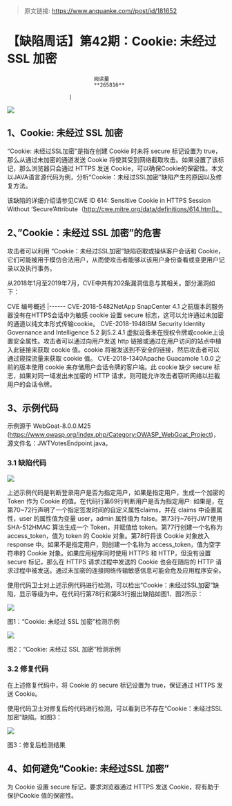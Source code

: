 > 原文链接: https://www.anquanke.com//post/id/181652 


# 【缺陷周话】第42期：Cookie: 未经过 SSL 加密


                                阅读量   
                                **265816**
                            
                        |
                        
                                                                                    



[![](https://p4.ssl.qhimg.com/t01649690fcb193fd32.jpg)](https://p4.ssl.qhimg.com/t01649690fcb193fd32.jpg)

## 1、Cookie: 未经过 SSL 加密

“Cookie: 未经过SSL加密”是指在创建 Cookie 时未将 secure 标记设置为 true，那么从通过未加密的通道发送 Cookie 将使其受到网络截取攻击。如果设置了该标记，那么浏览器只会通过 HTTPS 发送 Cookie，可以确保Cookie的保密性。本文以JAVA语言源代码为例，分析“Cookie：未经过SSL加密”缺陷产生的原因以及修复方法。

该缺陷的详细介绍请参见CWE ID 614: Sensitive Cookie in HTTPS Session Without ‘Secure’Attribute（http://cwe.mitre.org/data/definitions/614.html）。



## 2、”Cookie：未经过 SSL 加密”的危害

攻击者可以利用 “Cookie：未经过SSL加密”缺陷窃取或操纵客户会话和 Cookie，它们可能被用于模仿合法用户，从而使攻击者能够以该用户身份查看或变更用户记录以及执行事务。

从2018年1月至2019年7月，CVE中共有202条漏洞信息与其相关。部分漏洞如下：

<th width="154">CVE 编号</th><th width="398">概述</th>
|------
<td width="146">CVE-2018-5482</td><td width="397">NetApp SnapCenter 4.1 之前版本的服务器没有在HTTPS会话中为敏感 cookie 设置 secure 标志，这可以允许通过未加密的通道以纯文本形式传输cookie。</td>
<td width="146">CVE-2018-1948</td><td width="397">IBM Security Identity Governance and Intelligence 5.2 到5.2.4.1 虚拟设备未在授权令牌或cookie上设置安全属性。攻击者可以通过向用户发送 http 链接或通过在用户访问的站点中植入此链接来获取 cookie 值。cookie 将被发送到不安全的链接，然后攻击者可以通过窥探流量来获取 cookie 值。</td>
<td width="146">CVE-2018-1340</td><td width="397">Apache Guacamole 1.0.0 之前的版本使用 cookie 来存储用户会话令牌的客户端。此 cookie 缺少 secure 标志，如果对同一域发出未加密的 HTTP 请求，则可能允许攻击者窃听网络以拦截用户的会话令牌。</td>



## 3、示例代码

示例源于 WebGoat-8.0.0.M25 (https://www.owasp.org/index.php/Category:OWASP_WebGoat_Project)，源文件名：JWTVotesEndpoint.java。

### 3.1 缺陷代码

[![](https://p3.ssl.qhimg.com/t0108c6832069341bef.png)](https://p3.ssl.qhimg.com/t0108c6832069341bef.png)

上述示例代码是判断登录用户是否为指定用户，如果是指定用户，生成一个加密的Token 作为 Cookie 的值。在代码行第69行判断用户是否为指定用户: 如果是，在第70~72行声明了一个指定签发时间的自定义属性claims，并在 claims 中设置属性，user 的属性值为变量 user，admin 属性值为 false。第73行~76行JWT使用 SHA-512HMAC 算法生成一个 Token，并赋值给 token。第77行创建一个名称为access_token，值为 token 的 Cookie 对象。第78行将该 Cookie 对象放入response 中。如果不是指定用户，则创建一个名称为 access_token，值为空字符串的 Cookie 对象。如果应用程序同时使用 HTTPS 和 HTTP，但没有设置 secure 标记，那么在 HTTPS 请求过程中发送的 Cookie 也会在随后的 HTTP 请求过程中被发送。通过未加密的连接网络传输敏感信息可能会危及应用程序安全。

使用代码卫士对上述示例代码进行检测，可以检出“Cookie：未经过SSL加密”缺陷，显示等级为中。在代码行第78行和第83行报出缺陷如图1、图2所示：

[![](https://p2.ssl.qhimg.com/t011fbd9816317851ca.png)](https://p2.ssl.qhimg.com/t011fbd9816317851ca.png)

图1：“Cookie: 未经过 SSL 加密”检测示例

[![](https://p1.ssl.qhimg.com/t0141c6ae490133f59e.png)](https://p1.ssl.qhimg.com/t0141c6ae490133f59e.png)

图2：“Cookie: 未经过 SSL 加密”检测示例

### 3.2 修复代码

在上述修复代码中，将 Cookie 的 secure 标记设置为 true，保证通过 HTTPS 发送 Cookie。

使用代码卫士对修复后的代码进行检测，可以看到已不存在“Cookie：未经过SSL加密”缺陷。如图3：

[![](https://p5.ssl.qhimg.com/t01be7506519ce36327.png)](https://p5.ssl.qhimg.com/t01be7506519ce36327.png)

图3：修复后检测结果



## 4、如何避免“Cookie: 未经过SSL 加密”

为 Cookie 设置 secure 标记，要求浏览器通过 HTTPS 发送 Cookie，将有助于保护Cookie 值的保密性。
